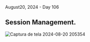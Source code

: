 August20, 2024 - Day 106<br>


<h2>Session Management.</h2>

![Captura de tela 2024-08-20 205354](https://github.com/user-attachments/assets/454b0124-6931-4eac-b561-7909d670df9d)
